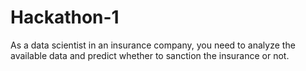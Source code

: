 # Hackathon-1
As a data scientist in an insurance company, you need to analyze the available data and predict whether to sanction the insurance or not.
